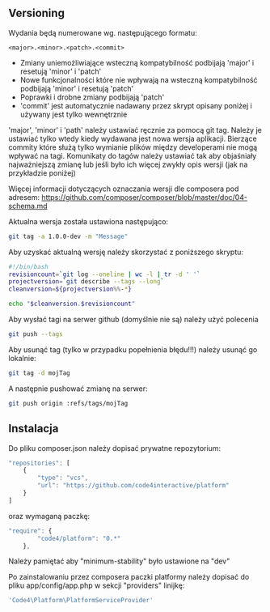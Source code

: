 Versioning
----------

Wydania będą numerowane wg. następującego formatu:

`<major>.<minor>.<patch>.<commit>`

* Zmiany uniemożliwiające wsteczną kompatybilność podbijają 'major' i resetują 'minor' i 'patch'
* Nowe funkcjonalności które nie wpływają na wsteczną kompatybilność podbijają 'minor' i resetują 'patch'
* Poprawki i drobne zmiany podbijają 'patch'
* 'commit' jest automatycznie nadawany przez skrypt opisany poniżej i używany jest tylko wewnętrznie

'major', 'minor' i 'path' należy ustawiać ręcznie za pomocą git tag.
Należy je ustawiać tylko wtedy kiedy wydawana jest nowa wersja aplikacji. Bierzące commity które służą tylko wymianie plików między developerami nie mogą wpływać na tagi.
Komunikaty do tagów należy ustawiać tak aby objaśniały najważniejszą zmianę lub jeśli było ich więcej zwykły opis wersji (jak na przykładzie poniżej)

Więcej informacji dotyczących oznaczania wersji dle composera pod adresem:
https://github.com/composer/composer/blob/master/doc/04-schema.md

Aktualna wersja została ustawiona następująco:

```bash
git tag -a 1.0.0-dev -m "Message"
```

Aby uzyskać aktualną wersję należy skorzystać z poniższego skryptu:

```bash
#!/bin/bash
revisioncount=`git log --oneline | wc -l | tr -d ' '`
projectversion=`git describe --tags --long`
cleanversion=${projectversion%%-*}

echo "$cleanversion.$revisioncount"
```

Aby wysłać tagi na serwer github (domyślnie nie są) należy użyć polecenia

```bash
git push --tags
```

Aby usunąć tag (tylko w przypadku popełnienia błędu!!!) należy usunąć go lokalnie:

```bash
git tag -d mojTag
```

A następnie pushować zmianę na serwer:

```bash
git push origin :refs/tags/mojTag
```


Instalacja
----------

Do pliku composer.json należy dopisać prywatne repozytorium:

```javascript
"repositories": [
    {
        "type": "vcs",
        "url": "https://github.com/code4interactive/platform"
    }
]
```

oraz wymaganą paczkę:

```javascript
"require": {
		"code4/platform": "0.*"
	},
```

Należy pamiętać aby "minimum-stability" było ustawione na "dev"

Po zainstalowaniu przez composera paczki platformy należy dopisać do pliku app/config/app.php w sekcji "providers" linijkę:

```php
'Code4\Platform\PlatformServiceProvider'
```